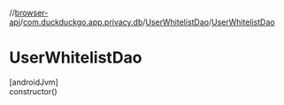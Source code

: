 //[browser-api](../../../index.md)/[com.duckduckgo.app.privacy.db](../index.md)/[UserWhitelistDao](index.md)/[UserWhitelistDao](-user-whitelist-dao.md)

# UserWhitelistDao

[androidJvm]\
constructor()
